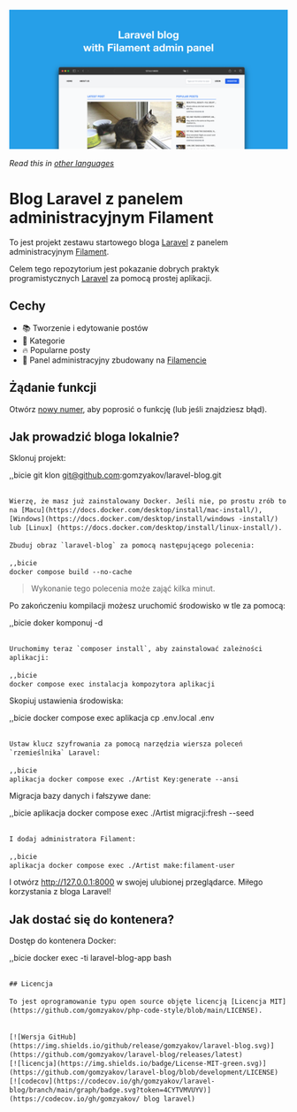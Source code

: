 ﻿![Blog Laravel z panelem administracyjnym Filament](../docs/social-preview-en.png)

_Read this in [other languages](./Translations.md)_

# Blog Laravel z panelem administracyjnym Filament

To jest projekt zestawu startowego bloga [Laravel](https://laravel.com) z panelem administracyjnym [Filament](https://filamentphp.com).

Celem tego repozytorium jest pokazanie dobrych praktyk programistycznych [Laravel](https://laravel.com) za pomocą prostej aplikacji.

## Cechy

- 📚 Tworzenie i edytowanie postów
- 🥑 Kategorie
- 🔥 Popularne posty
- 🎉 Panel administracyjny zbudowany na [Filamencie](https://filamentphp.com)

## Żądanie funkcji

Otwórz [nowy numer](https://github.com/gomzyakov/laravel-blog/issues/new), aby poprosić o funkcję (lub jeśli znajdziesz błąd).

## Jak prowadzić bloga lokalnie?

Sklonuj projekt:

,,bicie
git klon git@github.com:gomzyakov/laravel-blog.git
```

Wierzę, że masz już zainstalowany Docker. Jeśli nie, po prostu zrób to na [Macu](https://docs.docker.com/desktop/install/mac-install/), [Windows](https://docs.docker.com/desktop/install/windows -install/) lub [Linux] (https://docs.docker.com/desktop/install/linux-install/).

Zbuduj obraz `laravel-blog` za pomocą następującego polecenia:

,,bicie
docker compose build --no-cache
```

>Wykonanie tego polecenia może zająć kilka minut.

Po zakończeniu kompilacji możesz uruchomić środowisko w tle za pomocą:

,,bicie
doker komponuj -d
```

Uruchomimy teraz `composer install`, aby zainstalować zależności aplikacji:

,,bicie
docker compose exec instalacja kompozytora aplikacji
```

Skopiuj ustawienia środowiska:

,,bicie
docker compose exec aplikacja cp .env.local .env
```

Ustaw klucz szyfrowania za pomocą narzędzia wiersza poleceń `rzemieślnika` Laravel:

,,bicie
aplikacja docker compose exec ./Artist Key:generate --ansi
```

Migracja bazy danych i fałszywe dane:

,,bicie
aplikacja docker compose exec ./Artist migracji:fresh --seed
```

I dodaj administratora Filament:

,,bicie
aplikacja docker compose exec ./Artist make:filament-user
```

I otwórz http://127.0.0.1:8000 w swojej ulubionej przeglądarce. Miłego korzystania z bloga Laravel!

## Jak dostać się do kontenera?

Dostęp do kontenera Docker:

,,bicie
docker exec -ti laravel-blog-app bash
```

## Licencja

To jest oprogramowanie typu open source objęte licencją [Licencja MIT] (https://github.com/gomzyakov/php-code-style/blob/main/LICENSE).


[![Wersja GitHub](https://img.shields.io/github/release/gomzyakov/laravel-blog.svg)](https://github.com/gomzyakov/laravel-blog/releases/latest)
[![licencja](https://img.shields.io/badge/License-MIT-green.svg)](https://github.com/gomzyakov/laravel-blog/blob/development/LICENSE)
[![codecov](https://codecov.io/gh/gomzyakov/laravel-blog/branch/main/graph/badge.svg?token=4CYTVMVUYV)](https://codecov.io/gh/gomzyakov/ blog laravel)
